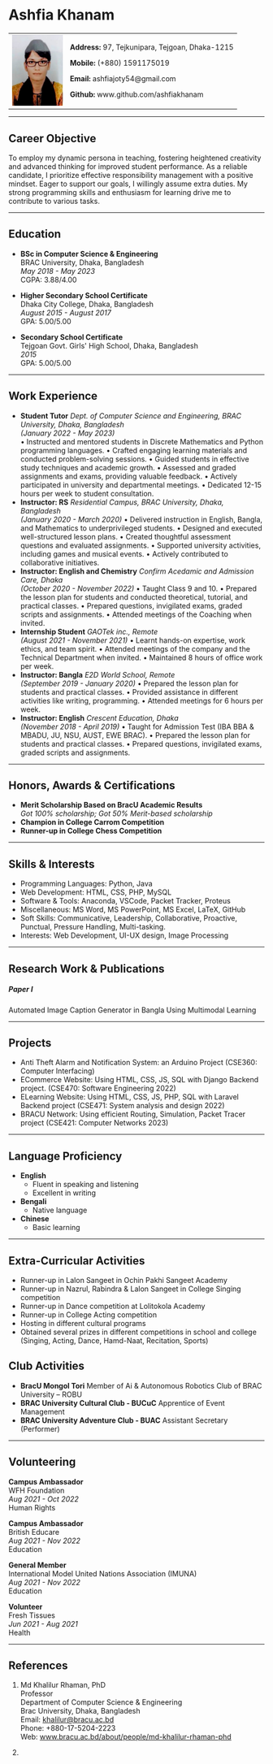 # Ashfia Khanam

<table>
  <tr>
    <td>
      <img src="https://github.com/ashfiakhanam/my_cv/blob/main/Photo.jpg?raw=true" alt="ProfilePic" width="100" height="140">
    </td>
    <td>
      <p><strong>Address:</strong> 97, Tejkunipara, Tejgoan, Dhaka-1215</p>
      <p><strong>Mobile:</strong> (+880) 1591175019</p>
      <p><strong>Email:</strong> ashfiajoty54@gmail.com</p>
      <p><strong>Github:</strong> www.github.com/ashfiakhanam</p>
    </td>
  </tr>
</table>

---
## Career Objective
To employ my dynamic persona in teaching, fostering heightened creativity and advanced thinking for improved student performance. As a reliable candidate, I prioritize effective responsibility management with a positive mindset. Eager to support our goals, I willingly assume extra duties. My strong programming skills and enthusiasm for learning drive me to contribute to various tasks. 

---
## Education
- **BSc in Computer Science & Engineering**  
BRAC University, Dhaka, Bangladesh  
*May 2018 - May 2023*  
CGPA: 3.88/4.00  

- **Higher Secondary School Certificate**  
Dhaka City College, Dhaka, Bangladesh  
*August 2015 - August 2017*  
GPA: 5.00/5.00  

- **Secondary School Certificate**  
Tejgoan Govt. Girls' High School, Dhaka, Bangladesh  
  *2015*  
GPA: 5.00/5.00  

---
## Work Experience
- **Student Tutor**
*Dept. of Computer Science and Engineering, BRAC University, Dhaka, Bangladesh*  
*(January 2022 - May 2023)*  
• Instructed and mentored students in Discrete Mathematics and Python programming languages.
• Crafted engaging learning materials and conducted problem-solving sessions.
• Guided students in effective study techniques and academic growth.
• Assessed and graded assignments and exams, providing valuable feedback.
• Actively participated in university and departmental meetings.
• Dedicated 12-15 hours per week to student consultation.
- **Instructor: RS**
*Residential Campus, BRAC University, Dhaka, Bangladesh*  
*(January 2020 - March 2020)* 
• Delivered instruction in English, Bangla, and Mathematics to underprivileged students.
• Designed and executed well-structured lesson plans.
• Created thoughtful assessment questions and evaluated assignments.
• Supported university activities, including games and musical events.
• Actively contributed to collaborative initiatives.
- **Instructor: English and Chemistry**
*Confirm Acedamic and Admission Care, Dhaka*  
*(October 2020 - November 2022)* 
• Taught Class 9 and 10.
• Prepared the lesson plan for students and conducted theoretical, tutorial, and practical classes.
• Prepared questions, invigilated exams, graded scripts and assignments.
• Attended meetings of the Coaching when invited.
- **Internship Student**
*GAOTek inc., Remote*  
*(August 2021 - November 2021)* 
• Learnt hands-on expertise, work ethics, and team spirit.
• Attended meetings of the company and the Technical Department when invited.
• Maintained 8 hours of office work per week.
- **Instructor: Bangla** 
*E2D World School, Remote*  
*(September 2019 - January 2020)* 
• Prepared the lesson plan for students and practical classes.
• Provided assistance in different activities like writing, programming.
• Attended meetings for 6 hours per week.
- **Instructor: English**
*Crescent Education, Dhaka*  
*(November 2018 - April 2019)* 
• Taught for Admission Test (IBA BBA & MBADU, JU, NSU, AUST, EWE BRAC).
• Prepared the lesson plan for students and practical classes.
• Prepared questions, invigilated exams, graded scripts and assignments.

---
## Honors, Awards & Certifications
- **Merit Scholarship Based on BracU Academic Results**  
*Got 100% scholarship; Got 50% Merit-based scholarship*
- **Champion in College Carrom Competition**
- **Runner-up in College Chess Competition**

---
## Skills & Interests
- Programming Languages: Python, Java
- Web Development: HTML, CSS, PHP, MySQL
- Software & Tools: Anaconda, VSCode, Packet Tracker, Proteus
- Miscellaneous: MS Word, MS PowerPoint, MS Excel, LaTeX, GitHub
- Soft Skills: Communicative, Leadership, Collaborative, Proactive, Punctual,  Pressure Handling, Multi-tasking.
- Interests: Web Development, UI-UX design, Image Processing

---
## Research Work & Publications
##### Paper I
Automated Image Caption Generator in Bangla Using Multimodal Learning

---
## Projects
- Anti Theft Alarm and Notification System: an Arduino Project (CSE360: Computer Interfacing) 
- ECommerce Website: Using HTML, CSS, JS, SQL with Django Backend project. (CSE470: Software Engineering 2022)
- ELearning Website: Using HTML, CSS, JS, PHP, SQL with Laravel Backend project (CSE471: System analysis and design 2022)
- BRACU Network: Using efficient Routing, Simulation, Packet Tracer project (CSE421: Computer Networks 2023)

---
## Language Proficiency
- **English**
  - Fluent in speaking and listening
  - Excellent in writing
- **Bengali**
  - Native language
- **Chinese**
  - Basic learning

---
## Extra-Curricular Activities
- Runner-up in Lalon Sangeet in Ochin Pakhi Sangeet Academy
- Runner-up in Nazrul, Rabindra & Lalon Sangeet in College Singing competition
- Runner-up in Dance competition at Lolitokola Academy
- Runner-up in College Acting competition
- Hosting in different cultural programs
- Obtained several prizes in different competitions in school and college (Singing, Acting, Dance, Hamd-Naat, Recitation, Sports)

## Club Activities
- **BracU Mongol Tori**
    Member of Ai & Autonomous Robotics Club of BRAC University – ROBU
- **BRAC University Cultural Club - BUCuC**
    Apprentice of Event Management
- **BRAC University Adventure Club - BUAC**
    Assistant Secretary (Performer)

---
## Volunteering

**Campus Ambassador**  
WFH Foundation  
*Aug 2021 - Oct 2022*   
Human Rights  

**Campus Ambassador**  
British Educare  
*Aug 2021 - Nov 2022*  
Education  

**General Member**  
International Model United Nations Association (IMUNA)  
*Aug 2021 - Nov 2022*  
Education  

**Volunteer**  
Fresh Tissues  
*Jun 2021 - Aug 2021*  
Health

---
## References
1. Md Khalilur Rhaman, PhD  
   Professor  
   Department of Computer Science & Engineering  
   Brac University, Dhaka, Bangladesh  
   Email: khalilur@bracu.ac.bd  
   Phone: +880-17-5204-2223  
   Web: www.bracu.ac.bd/about/people/md-khalilur-rhaman-phd

2.  
